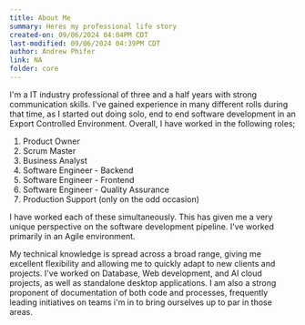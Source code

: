 ```yaml
---
title: About Me
summary: Heres my professional life story
created-on: 09/06/2024 04:04PM CDT
last-modified: 09/06/2024 04:39PM CDT
author: Andrew Phifer
link: NA
folder: core
---
```



I'm a IT industry professional of three and a half years with strong communication skills.  I've gained experience in many different rolls during that time, as I started out doing solo, end to end software development in an Export Controlled Environment.  Overall, I have worked in the following roles;

1. Product Owner
2. Scrum Master
3. Business Analyst
4. Software Engineer - Backend
5. Software Engineer - Frontend
6. Software Engineer - Quality Assurance
7. Production Support (only on the odd occasion)

I have worked each of these simultaneously.  This has given me a very unique perspective on the software development pipeline.  I've worked primarily in an Agile environment.  

My technical knowledge is spread across a broad range, giving me excellent flexibility and allowing me to quickly adapt to new clients and projects.  I've worked on Database, Web development, and AI cloud projects, as well as standalone desktop applications.  I am also a strong proponent of documentation of both code and processes, frequently leading initiatives on teams i'm in to bring ourselves up to par in those areas.
